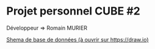 # Projet personnel CUBE #2

Développeur => Romain MURIER

[Shema de base de données (à ouvrir sur https://draw.io)](https://github.com/RomainMURIER/PROJET-2-CESI-PERSO/blob/master/BDD.drawio)